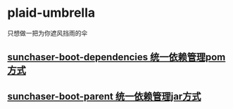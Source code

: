 # plaid-umbrella
只想做一把为你遮风挡雨的伞

## [sunchaser-boot-dependencies 统一依赖管理pom方式](./sunchaser-boot-dependencies)

## [sunchaser-boot-parent 统一依赖管理jar方式](./sunchaser-boot-parent)